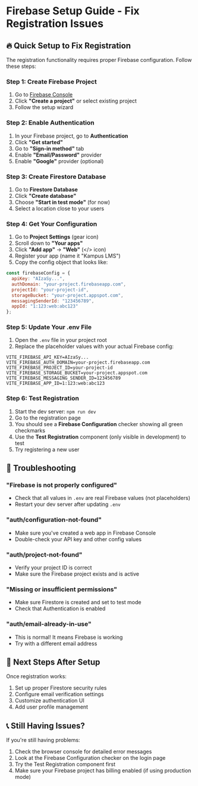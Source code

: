 # Firebase Setup Guide - Fix Registration Issues

## 🔥 Quick Setup to Fix Registration

The registration functionality requires proper Firebase configuration. Follow these steps:

### Step 1: Create Firebase Project
1. Go to [Firebase Console](https://console.firebase.google.com)
2. Click **"Create a project"** or select existing project
3. Follow the setup wizard

### Step 2: Enable Authentication
1. In your Firebase project, go to **Authentication**
2. Click **"Get started"**
3. Go to **"Sign-in method"** tab
4. Enable **"Email/Password"** provider
5. Enable **"Google"** provider (optional)

### Step 3: Create Firestore Database
1. Go to **Firestore Database**
2. Click **"Create database"**
3. Choose **"Start in test mode"** (for now)
4. Select a location close to your users

### Step 4: Get Your Configuration
1. Go to **Project Settings** (gear icon)
2. Scroll down to **"Your apps"**
3. Click **"Add app"** → **"Web"** (</> icon)
4. Register your app (name it "Kampus LMS")
5. Copy the config object that looks like:

```javascript
const firebaseConfig = {
  apiKey: "AIzaSy...",
  authDomain: "your-project.firebaseapp.com",
  projectId: "your-project-id",
  storageBucket: "your-project.appspot.com",
  messagingSenderId: "123456789",
  appId: "1:123:web:abc123"
};
```

### Step 5: Update Your .env File
1. Open the `.env` file in your project root
2. Replace the placeholder values with your actual Firebase config:

```env
VITE_FIREBASE_API_KEY=AIzaSy...
VITE_FIREBASE_AUTH_DOMAIN=your-project.firebaseapp.com
VITE_FIREBASE_PROJECT_ID=your-project-id
VITE_FIREBASE_STORAGE_BUCKET=your-project.appspot.com
VITE_FIREBASE_MESSAGING_SENDER_ID=123456789
VITE_FIREBASE_APP_ID=1:123:web:abc123
```

### Step 6: Test Registration
1. Start the dev server: `npm run dev`
2. Go to the registration page
3. You should see a **Firebase Configuration** checker showing all green checkmarks
4. Use the **Test Registration** component (only visible in development) to test
5. Try registering a new user

## 🐛 Troubleshooting

### "Firebase is not properly configured"
- Check that all values in `.env` are real Firebase values (not placeholders)
- Restart your dev server after updating `.env`

### "auth/configuration-not-found"
- Make sure you've created a web app in Firebase Console
- Double-check your API key and other config values

### "auth/project-not-found"
- Verify your project ID is correct
- Make sure the Firebase project exists and is active

### "Missing or insufficient permissions"
- Make sure Firestore is created and set to test mode
- Check that Authentication is enabled

### "auth/email-already-in-use"
- This is normal! It means Firebase is working
- Try with a different email address

## 🎯 Next Steps After Setup

Once registration works:
1. Set up proper Firestore security rules
2. Configure email verification settings
3. Customize authentication UI
4. Add user profile management

## 📞 Still Having Issues?

If you're still having problems:
1. Check the browser console for detailed error messages
2. Look at the Firebase Configuration checker on the login page
3. Try the Test Registration component first
4. Make sure your Firebase project has billing enabled (if using production mode)